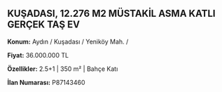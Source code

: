 ## KUŞADASI, 12.276 M2 MÜSTAKİL ASMA KATLI GERÇEK TAŞ EV

**Konum:** Aydın / Kuşadası / Yeniköy Mah. /

**Fiyat:** 36.000.000 TL

**Özellikler:** 2.5+1 | 350 m² | Bahçe Katı

**İlan Numarası:** P87143460
